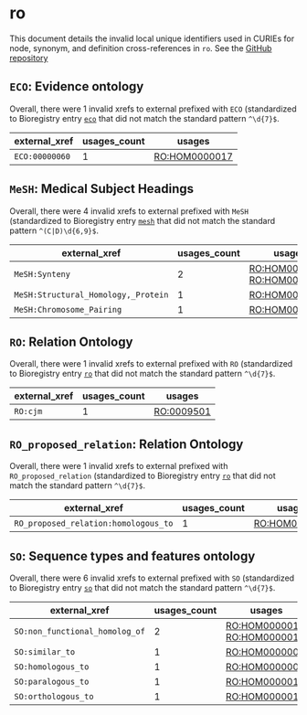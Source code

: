 # ro

This document details the invalid local unique identifiers used in CURIEs
for node, synonym, and definition cross-references in `ro`. See the [GitHub repository](https://github.com/oborel/obo-relations)


## `ECO`: Evidence ontology

Overall, there were 1 invalid
xrefs to external prefixed with `ECO` (standardized to Bioregistry
entry [`eco`]((https://bioregistry.io/eco)) that
did not match the standard pattern `^\d{7}$`.

| external_xref   |   usages_count | usages                                                |
|-----------------|----------------|-------------------------------------------------------|
| `ECO:00000060`  |              1 | [RO:HOM0000017](https://bioregistry.io/RO:HOM0000017) |

## `MeSH`: Medical Subject Headings

Overall, there were 4 invalid
xrefs to external prefixed with `MeSH` (standardized to Bioregistry
entry [`mesh`]((https://bioregistry.io/mesh)) that
did not match the standard pattern `^(C|D)\d{6,9}$`.

| external_xref                       |   usages_count | usages                                                                                                       |
|-------------------------------------|----------------|--------------------------------------------------------------------------------------------------------------|
| `MeSH:Synteny`                      |              2 | [RO:HOM0000010](https://bioregistry.io/RO:HOM0000010), [RO:HOM0000010](https://bioregistry.io/RO:HOM0000010) |
| `MeSH:Structural_Homology,_Protein` |              1 | [RO:HOM0000015](https://bioregistry.io/RO:HOM0000015)                                                        |
| `MeSH:Chromosome_Pairing`           |              1 | [RO:HOM0000047](https://bioregistry.io/RO:HOM0000047)                                                        |

## `RO`: Relation Ontology

Overall, there were 1 invalid
xrefs to external prefixed with `RO` (standardized to Bioregistry
entry [`ro`]((https://bioregistry.io/ro)) that
did not match the standard pattern `^\d{7}$`.

| external_xref   |   usages_count | usages                                          |
|-----------------|----------------|-------------------------------------------------|
| `RO:cjm`        |              1 | [RO:0009501](https://bioregistry.io/RO:0009501) |

## `RO_proposed_relation`: Relation Ontology

Overall, there were 1 invalid
xrefs to external prefixed with `RO_proposed_relation` (standardized to Bioregistry
entry [`ro`]((https://bioregistry.io/ro)) that
did not match the standard pattern `^\d{7}$`.

| external_xref                        |   usages_count | usages                                                |
|--------------------------------------|----------------|-------------------------------------------------------|
| `RO_proposed_relation:homologous_to` |              1 | [RO:HOM0000007](https://bioregistry.io/RO:HOM0000007) |

## `SO`: Sequence types and features ontology

Overall, there were 6 invalid
xrefs to external prefixed with `SO` (standardized to Bioregistry
entry [`so`]((https://bioregistry.io/so)) that
did not match the standard pattern `^\d{7}$`.

| external_xref                  |   usages_count | usages                                                                                                       |
|--------------------------------|----------------|--------------------------------------------------------------------------------------------------------------|
| `SO:non_functional_homolog_of` |              2 | [RO:HOM0000016](https://bioregistry.io/RO:HOM0000016), [RO:HOM0000016](https://bioregistry.io/RO:HOM0000016) |
| `SO:similar_to`                |              1 | [RO:HOM0000000](https://bioregistry.io/RO:HOM0000000)                                                        |
| `SO:homologous_to`             |              1 | [RO:HOM0000007](https://bioregistry.io/RO:HOM0000007)                                                        |
| `SO:paralogous_to`             |              1 | [RO:HOM0000011](https://bioregistry.io/RO:HOM0000011)                                                        |
| `SO:orthologous_to`            |              1 | [RO:HOM0000017](https://bioregistry.io/RO:HOM0000017)                                                        |

